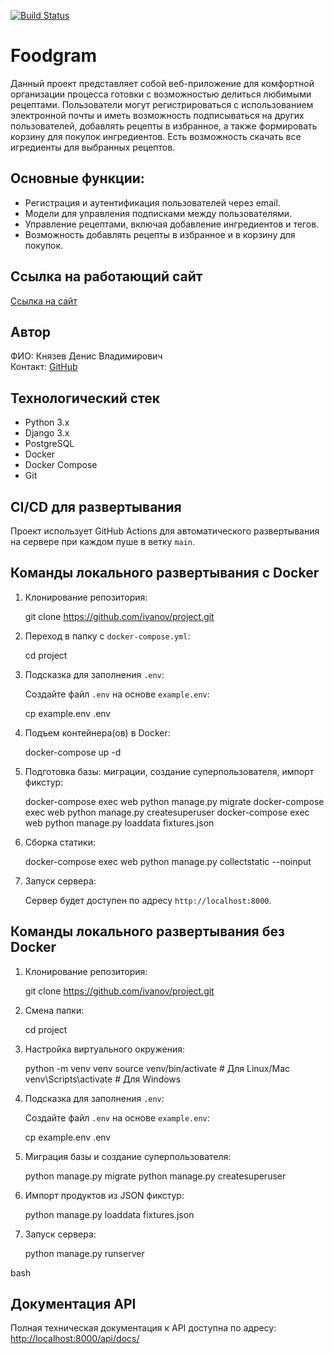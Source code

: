 [![Build Status](https://github.com/Namari39/foodgram/actions/workflows/main.yml/badge.svg)](https://github.com/Namari39/foodgram/actions)

# Foodgram

Данный проект представляет собой веб-приложение для комфортной организации процесса готовки с возможностью делиться любимыми рецептами. Пользователи могут регистрироваться с использованием электронной почты и иметь возможность подписываться на других пользователей, добавлять рецепты в избранное, а также формировать корзину для покупок ингредиентов. Есть возможность скачать все игредиенты для выбранных рецептов.

## Основные функции:

- Регистрация и аутентификация пользователей через email.
- Модели для управления подписками между пользователями.
- Управление рецептами, включая добавление ингредиентов и тегов.
- Возможность добавлять рецепты в избранное и в корзину для покупок.

## Ссылка на работающий сайт

[Ссылка на сайт](http://84.201.176.216)

## Автор

ФИО: Князев Денис Владимирович  
Контакт: [GitHub](https://github.com/Namari39)

## Технологический стек

- Python 3.x
- Django 3.x
- PostgreSQL
- Docker
- Docker Compose
- Git

## CI/CD для развертывания

Проект использует GitHub Actions для автоматического развертывания на сервере при каждом пуше в ветку `main`.

## Команды локального развертывания с Docker

1. Клонирование репозитория:


   git clone https://github.com/ivanov/project.git


2. Переход в папку с `docker-compose.yml`:

   cd project

3. Подсказка для заполнения `.env`:
   
   Создайте файл `.env` на основе `example.env`:

   cp example.env .env

4. Подъем контейнера(ов) в Docker:

   docker-compose up -d

5. Подготовка базы: миграции, создание суперпользователя, импорт фикстур:

   docker-compose exec web python manage.py migrate
   docker-compose exec web python manage.py createsuperuser
   docker-compose exec web python manage.py loaddata fixtures.json

6. Сборка статики:

   docker-compose exec web python manage.py collectstatic --noinput

7. Запуск сервера:
   
   Сервер будет доступен по адресу `http://localhost:8000`.

## Команды локального развертывания без Docker

1. Клонирование репозитория:

   git clone https://github.com/ivanov/project.git
   
2. Смена папки:

   cd project
   
3. Настройка виртуального окружения:

   python -m venv venv
   source venv/bin/activate  # Для Linux/Mac
   venv\Scripts\activate  # Для Windows

4. Подсказка для заполнения `.env`:
   
   Создайте файл `.env` на основе `example.env`:

   cp example.env .env
   
5. Миграция базы и создание суперпользователя:

   python manage.py migrate
   python manage.py createsuperuser

6. Импорт продуктов из JSON фикстур:

   python manage.py loaddata fixtures.json

7. Запуск сервера:

   python manage.py runserver
   

bash

## Документация API

Полная техническая документация к API доступна по адресу: [http://localhost:8000/api/docs/](http://localhost:8000/api/docs/)
